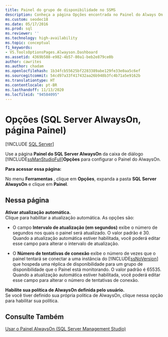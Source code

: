 ```yaml
---
title: Painel do grupo de disponibilidade no SSMS
description: Conheça a página Opções encontrada no Painel do Always On do SQL Server no SQL Server Management Studio.
ms.custom: seodec18
ms.date: 05/17/2016
ms.prod: sql
ms.reviewer: ''
ms.technology: high-availability
ms.topic: conceptual
f1_keywords:
- VS.ToolsOptionsPages.Alwayson.Dashboard
ms.assetid: 4369b588-e982-4b57-80a1-beb2e879ce0b
author: cawrites
ms.author: chadam
ms.openlocfilehash: 1b34fcb55625bf2283389abe129fe33e0aa5c6ef
ms.sourcegitcommit: 54cd97a33f417432aa26b948b3fc4b71a5e9162b
ms.translationtype: HT
ms.contentlocale: pt-BR
ms.lasthandoff: 11/13/2020
ms.locfileid: "94584095"
---
```

# <a name="options-sql-server-always-on-dashboard-page"></a>Opções (SQL Server AlwaysOn, página Painel)
[!INCLUDE [SQL Server](../../../includes/applies-to-version/sqlserver.md)]

  Use a página **Painel do SQL Server AlwaysOn** da caixa de diálogo [!INCLUDE[ssManStudioFull](../../../includes/ssmanstudiofull-md.md)]**Opções** para configurar o Painel do AlwaysOn.  
  
 **Para acessar essa página:**  
  
 No menu **Ferramentas** , clique em **Opções**, expanda a pasta **SQL Server AlwaysOn** e clique em **Painel**.  
  
## <a name="on-this-page"></a>Nessa página  
 **Ativar atualização automática.**  
 Clique para habilitar a atualização automática. As opções são:  
  
-   O campo **Intervalo de atualização (em segundos)** exibe o número de segundos nos quais o painel será atualizado. O valor padrão é 30. Quando a atualização automática estiver habilitada, você poderá editar esse campo para alterar o intervalo de atualização.  
  
-   O **Número de tentativas de conexão** exibe o número de vezes que o painel tentará se conectar a uma instância do [!INCLUDE[ssNoVersion](../../../includes/ssnoversion-md.md)] que hospeda uma réplica de disponibilidade para um grupo de disponibilidade que o Painel está monitorando. O valor padrão é 65535. Quando a atualização automática estiver habilitada, você poderá editar esse campo para alterar o número de tentativas de conexão.  
  
 **Habilite sua política de AlwaysOn definida pelo usuário.**  
 Se você tiver definido sua própria política de AlwaysOn, clique nessa opção para habilitar sua política.  
  
## <a name="see-also"></a>Consulte Também  
 [Usar o Painel AlwaysOn &#40;SQL Server Management Studio&#41;](../../../database-engine/availability-groups/windows/use-the-always-on-dashboard-sql-server-management-studio.md)  
  
  
